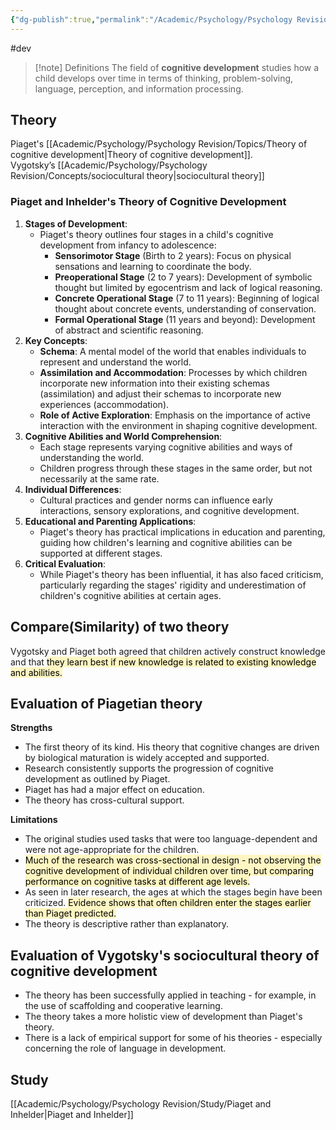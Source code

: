 ```yaml
---
{"dg-publish":true,"permalink":"/Academic/Psychology/Psychology Revision/Topics/Cognitive development/"}
---
```


 #dev


>[!note] Definitions
>The field of **cognitive development** studies how a child develops over time in terms of thinking, problem-solving, language, perception, and information processing.


## Theory 
Piaget's [[Academic/Psychology/Psychology Revision/Topics/Theory of cognitive development\|Theory of cognitive development]]. 
Vygotsky’s [[Academic/Psychology/Psychology Revision/Concepts/sociocultural theory\|sociocultural theory]] 

### Piaget and Inhelder's Theory of Cognitive Development

1. **Stages of Development**:
    - Piaget's theory outlines four stages in a child's cognitive development from infancy to adolescence:
        - **Sensorimotor Stage** (Birth to 2 years): Focus on physical sensations and learning to coordinate the body.
        - **Preoperational Stage** (2 to 7 years): Development of symbolic thought but limited by egocentrism and lack of logical reasoning.
        - **Concrete Operational Stage** (7 to 11 years): Beginning of logical thought about concrete events, understanding of conservation.
        - **Formal Operational Stage** (11 years and beyond): Development of abstract and scientific reasoning.
2. **Key Concepts**:
    - **Schema**: A mental model of the world that enables individuals to represent and understand the world.
    - **Assimilation and Accommodation**: Processes by which children incorporate new information into their existing schemas (assimilation) and adjust their schemas to incorporate new experiences (accommodation).
    - **Role of Active Exploration**: Emphasis on the importance of active interaction with the environment in shaping cognitive development.
3. **Cognitive Abilities and World Comprehension**:
    - Each stage represents varying cognitive abilities and ways of understanding the world.
    - Children progress through these stages in the same order, but not necessarily at the same rate.
4. **Individual Differences**:
    - Cultural practices and gender norms can influence early interactions, sensory explorations, and cognitive development.
5. **Educational and Parenting Applications**:
    - Piaget's theory has practical implications in education and parenting, guiding how children's learning and cognitive abilities can be supported at different stages.
6. **Critical Evaluation**:
    - While Piaget's theory has been influential, it has also faced criticism, particularly regarding the stages' rigidity and underestimation of children's cognitive abilities at certain ages.

## Compare(Similarity) of two theory
Vygotsky and Piaget both agreed that children actively construct knowledge and that <mark style="background: #FFF3A3A6;">they learn best if new knowledge is related to existing knowledge and abilities.</mark>

## Evaluation of Piagetian theory

**Strengths**
- The first theory of its kind. His theory that cognitive changes are driven by biological maturation is widely accepted and supported.
- Research consistently supports the progression of cognitive development as outlined by Piaget.
- Piaget has had a major effect on education.
- The theory has cross-cultural support.

**Limitations**
- The original studies used tasks that were too language-dependent and were not age-appropriate for the children.
- <mark style="background: #FFF3A3A6;">Much of the research was cross-sectional in design - not observing the cognitive development of individual children over time, but comparing performance on cognitive tasks at different age levels.</mark>
- As seen in later research, the ages at which the stages begin have been criticized. <mark style="background: #FFF3A3A6;">Evidence shows that often children enter the stages earlier than Piaget predicted.</mark>
- The theory is descriptive rather than explanatory.







## Evaluation of Vygotsky's sociocultural theory of cognitive development

- The theory has been successfully applied in teaching - for example, in the use of scaffolding and cooperative learning.
- The theory takes a more holistic view of development than Piaget's theory.
- There is a lack of empirical support for some of his theories - especially concerning the role of language in development.
## Study
[[Academic/Psychology/Psychology Revision/Study/Piaget and Inhelder\|Piaget and Inhelder]] 